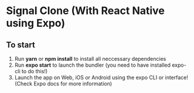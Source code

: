 # Signal Clone (With React Native using Expo)

## To start

1) Run **yarn** or **npm install** to install all neccessary dependencies
2) Run **expo start** to launch the bundler (you need to have installed expo-cli to do this!)
3) Launch the app on Web, iOS or Android using the expo CLI or interface! (Check Expo docs for more information)
